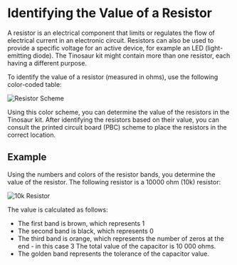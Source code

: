 # Identifying the Value of a Resistor

A resistor is an electrical component that limits or regulates the flow of electrical current in an electronic circuit. Resistors can also be used to provide a specific voltage for an active device, for example an LED (light-emitting diode). The Tinosaur kit might contain more than one resistor, each having a different purpose.

To identify the value of a resistor (measured in ohms), use the following color-coded table:

![Resistor Scheme](https://github.com/tinusaur/guides/blob/master/docs/images/resistor_scheme.jpg)

Using this color scheme, you can determine the value of the resistors in the Tinosaur kit. After identifying the resistors based on their value, you can consult the printed circuit board (PBC) scheme to place the resistors in the correct location.
<!-- content-add: info about both resistors -->

Example
-------
Using the numbers and colors of the resistor bands, you determine the value of the resistor. The following resistor is a 10000 ohm (10k) resistor:

![10k Resistor](https://github.com/tinusaur/guides/blob/master/docs/images/10k_resistor.png)

The value is calculated as follows:
* The first band is brown, which represents 1
* The second band is black, which represents 0
* The third band is orange, which represents the number of zeros at the end - in this case 3
The total value of the capacitor is 10 000 ohms.
* The golden band represents the tolerance of the capacitor value.

